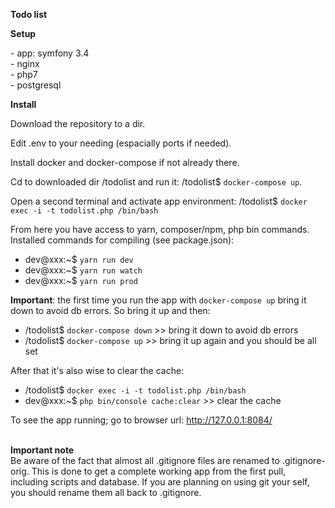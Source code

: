 **Todo list**

**Setup**

\- app: symfony 3.4\
\- nginx\
\- php7\
\- postgresql

**Install**

Download the repository to a dir.

Edit .env to your needing (espacially ports if needed).

Install docker and docker-compose if not already there.

Cd to downloaded dir /todolist and run it: 
/todolist$ `docker-compose up`.

Open a second terminal and activate app environment:
/todolist$ `docker exec -i -t todolist.php /bin/bash`

From here you have access to yarn, composer/npm, php bin commands.
Installed commands for compiling (see package.json):
- dev@xxx:~$ `yarn run dev`
- dev@xxx:~$ `yarn run watch`
- dev@xxx:~$ `yarn run prod` 

**Important**: the first time you run the app with `docker-compose up` bring it down to avoid db errors.
So bring it up and then:
- /todolist$ `docker-compose down` >> bring it down to avoid db errors
- /todolist$ `docker-compose up` >> bring it up again and you should be all set 

After that it's also wise to clear the cache:
- /todolist$ `docker exec -i -t todolist.php /bin/bash`
- dev@xxx:~$ `php bin/console cache:clear` >> clear the cache

To see the app running; go to browser url: http://127.0.0.1:8084/

\
**Important note** \
Be aware of the fact that almost all .gitignore files are renamed to .gitignore-orig.
This is done to get a complete working app from the first pull, including scripts and database.
If you are planning on using git your self, you should rename them all back to .gitignore.
